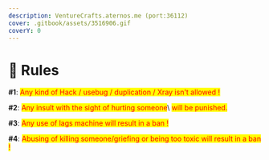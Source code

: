 ```yaml
---
description: VentureCrafts.aternos.me (port:36112)
cover: .gitbook/assets/3516906.gif
coverY: 0
---
```


# 💠 Rules

**#1**: <mark style="color:red;">Any kind of Hack / usebug / duplication / Xray isn't allowed !</mark>

**#2**: <mark style="color:red;">Any insult with the sight of hurting someone</mark>\ <mark style="color:red;">will be punished.</mark>

**#3**: <mark style="color:red;">Any use of lags machine will result in a ban !</mark>

**#4**: <mark style="color:red;">Abusing of killing someone/griefing or being too toxic will result in a ban !</mark>
